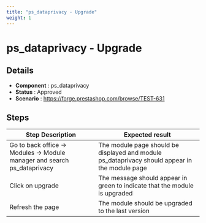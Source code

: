 ```yaml
---
title: "ps_dataprivacy - Upgrade"
weight: 1
---
```


# ps_dataprivacy - Upgrade
## Details
* **Component** : ps_dataprivacy
* **Status** : Approved
* **Scenario** : https://forge.prestashop.com/browse/TEST-631

## Steps
| Step Description | Expected result |
| ----- | ----- |
| Go to back office -> Modules -> Module manager and search ps_dataprivacy | The module page should be displayed and module ps_dataprivacy should appear in the module page |
| Click on upgrade | The message should appear in green to indicate that the module is upgraded |
| Refresh the page | The module should be upgraded to the last version |
